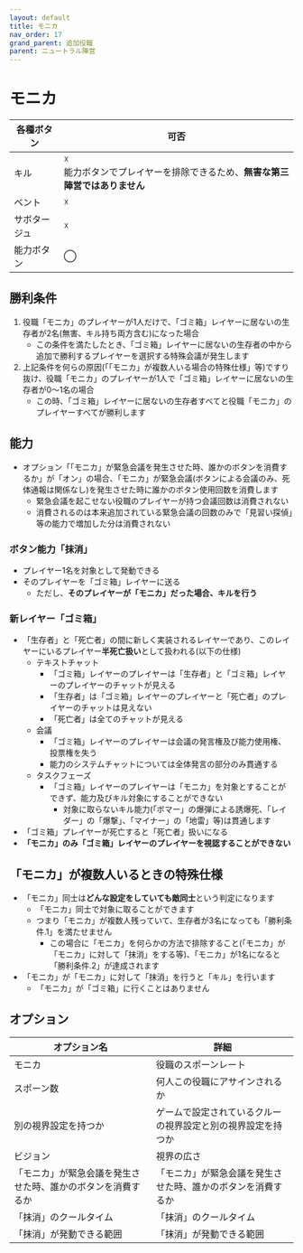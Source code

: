 ```yaml
---
layout: default
title: モニカ
nav_order: 17
grand_parent: 追加役職
parent: ニュートラル陣営
---
```


# モニカ

|  各種ボタン |  可否  |
| ---- | ---- |
|  キル  | ☓<br>能力ボタンでプレイヤーを排除できるため、**無害な第三陣営ではありません** |
|  ベント  | ☓ |
|  サボタージュ  | ☓ |
|  能力ボタン  | ◯ |

## 勝利条件
1. 役職「モニカ」のプレイヤーが1人だけで、「ゴミ箱」レイヤーに居ないの生存者が2名(無害、キル持ち両方含む)になった場合
    - この条件を満たしたとき、「ゴミ箱」レイヤーに居ないの生存者の中から追加で勝利するプレイヤーを選択する特殊会議が発生します
2. 上記条件を何らの原因(「「モニカ」が複数人いる場合の特殊仕様」等)ですり抜け、役職「モニカ」のプレイヤーが1人で「ゴミ箱」レイヤーに居ないの生存者が0～1名の場合
   - この時、「ゴミ箱」レイヤーに居ないの生存者すべてと役職「モニカ」のプレイヤーすべてが勝利します

## 能力

 - オプション「「モニカ」が緊急会議を発生させた時、誰かのボタンを消費するか」が「オン」の場合、「モニカ」が緊急会議(ボタンによる会議のみ、死体通報は関係なし)を発生させた時に誰かのボタン使用回数を消費します
   - 緊急会議を起こせない役職のプレイヤーが持つ会議回数は消費されない
   - 消費されるのは本来追加されている緊急会議の回数のみで「見習い探偵」等の能力で増加した分は消費されない

### ボタン能力「抹消」
  - プレイヤー1名を対象として発動できる
  - そのプレイヤーを「ゴミ箱」レイヤーに送る
    - ただし、**そのプレイヤーが「モニカ」だった場合、キルを行う**

### 新レイヤー「ゴミ箱」
 - 「生存者」と「死亡者」の間に新しく実装されるレイヤーであり、このレイヤーにいるプレイヤー**半死亡扱い**として扱われる(以下の仕様)
   - テキストチャット
      - 「ゴミ箱」レイヤーのプレイヤーは「生存者」と「ゴミ箱」レイヤーのプレイヤーのチャットが見える
      - 「生存者」は「ゴミ箱」レイヤーのプレイヤーと「死亡者」のプレイヤーのチャットは見えない
      - 「死亡者」は全てのチャットが見える
   - 会議
      - 「ゴミ箱」レイヤーのプレイヤーは会議の発言権及び能力使用権、投票権を失う
      - 能力のシステムチャットについては全体発言の部分のみ貫通する
   - タスクフェーズ
      - 「ゴミ箱」レイヤーのプレイヤーは「モニカ」を対象とすることができず、能力及びキル対象にすることができない
         - 対象に取らないキル能力(「ボマー」の爆弾による誘爆死、「レイダー」の「爆撃」、「マイナー」の「地雷」等)は貫通します
 - 「ゴミ箱」プレイヤーが死亡すると「死亡者」扱いになる
 - **「モニカ」のみ「ゴミ箱」レイヤーのプレイヤーを視認することができない**

## 「モニカ」が複数人いるときの特殊仕様
  - 「モニカ」同士は**どんな設定をしていても敵同士**という判定になります
    - 「モニカ」同士で対象に取ることができます
    - つまり「モニカ」が複数人残っていて、生存者が3名になっても「勝利条件.1」を満たせません
       - この場合に「モニカ」を何らかの方法で排除すること(「モニカ」が「モニカ」に対して「抹消」をする等)、「モニカ」が1名になると「勝利条件.2」が達成されます
  - 「モニカ」が「モニカ」に対して「抹消」を行うと「キル」を行います
    - 「モニカ」が「ゴミ箱」に行くことはありません


## オプション

|  オプション名 |  詳細  |
| ---- | ---- |
|  モニカ  | 役職のスポーンレート |
|  スポーン数  | 何人この役職にアサインされるか |
|  別の視界設定を持つか  |  ゲームで設定されているクルーの視界設定と別の視界設定を持つか  |
|  ビジョン  |  視界の広さ  |
|  「モニカ」が緊急会議を発生させた時、誰かのボタンを消費するか  |  「モニカ」が緊急会議を発生させた時、誰かのボタンを消費するか  |
|  「抹消」のクールタイム  |  「抹消」のクールタイム  |
|  「抹消」が発動できる範囲  |  「抹消」が発動できる範囲  |


